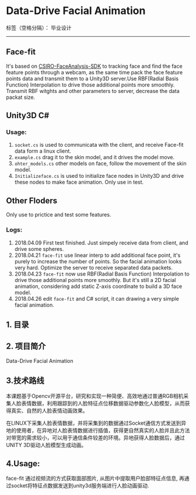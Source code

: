 # Data-Drive Facial Animation

标签（空格分隔）： 毕业设计

---
## Face-fit
It's based on [CSIRO-FaceAnalysis-SDK](http://face.ci2cv.net/) to tracking face and find the face feature points through a webcam, as the same time pack the face feature points data and transmit them to a Unity3D server.Use RBF(Radial Basis Function) Interpolation to drive those additional points more smoothly. Transmit RBF witghts and other parameters to server, decrease the data packat size.

## Unity3D C\#
### Usage:
1. `socket.cs` is used to communicata with the client, and receive Face-fit data form a linux client.
2. `example.cs` drag it to the skin model, and it drives the model move.
3. `ohter_models.cs` other models on face, follow the movement of the skin model.
3. `Initializeface.cs` is used to initialize face nodes in Unity3D and drive these nodes to make face animation. Only use in test.

## Other Floders
Only use to prictice and test some features.

### Logs:
1. 2018.04.09 First test finished. Just simpely receive data from client, and drive some spheres.
2. 2018.04.21 `face-fit` use linear interp to add additional face point, it's purely to increase the number of points. So the facial animation looks very hard. Optimize the server to receive separated data packets.
3. 2018.04.23 `face-fit` now use  RBF(Radial Basis Function) Interpolation to drive those additional points more smoothly. But it's still a 2D facial animation, considering add static Z-axis coordinate to build a 3D face model.
4. 2018.04.26 edit `face-fit` and C# script, it can drawing a very simple facial animation.


## 1. 目录

## 2. 项目简介
Data-Drive Facial Animation

## 3.技术路线
本课题基于Opencv开源平台，研究和实现一种简便、高效地通过普通RGB相机采集人脸表情数据，利用跟踪到的人脸特征点位移数据驱动参数化人脸模型，从而获得真实、自然的人脸表情动画效果。

在LINUX下采集人脸表情数据，并将采集到的数据通过Socket通信方式发送到异地的使用者，在异地对人脸表情数据进行插值，获得更自然真实的人脸并且此方法对带宽的需求较小，可以用于通信条件较差的环境。异地获得人脸数据后，通过UNITY 3D驱动人脸模型生成动画。

## 4.Usage:

face-fit 通过视频流的方式获取面部图片, 从图片中提取用户脸部特征点信息, 再通过socket将特征点数据发送到unity3d服务端进行人脸动画驱动.










